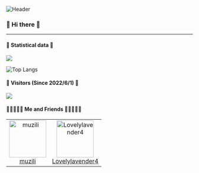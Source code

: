 ![Header](https://capsule-render.vercel.app/api?type=Waving&color=timeGradient&height=200&animation=fadeIn&section=header&text=CNGEGE&fontSize=60)

### 👋 Hi there 👋
---

#### 🎉 Statistical data 🎉
![](https://github-readme-stats.vercel.app/api?username=cngege&show_icons=true&title_color=FFFFFF&icon_color=FFFFFF&text_color=FFFFFF&bg_color=8e8cd8)

![Top Langs](https://github-readme-stats.vercel.app/api/top-langs/?username=cngege&layout=compact&title_color=FFFFFF&text_color=FFFFFF&bg_color=8e8cd8)

#### 🎄 Visitors (Since 2022/6/1) 🎄
![](https://count.getloli.com/get/@cngege?theme=rule34)

#### 👨🏿‍🤝‍👨🏿 Me and Friends 👨🏿‍🤝‍👨🏿

<table>
<tr>
 <td align="center">
   <a href="https://github.com/cngege">
     <img src="https://avatars.githubusercontent.com/u/28597788" width="100px;" alt="muzili"/>
   </a>
   <br />
   <a href="https://github.com/cngege">muzili</a> 
 </td>
 <td align="center">
   <a href="https://github.com/Lovelylavender4">
     <img src="https://avatars.githubusercontent.com/u/94376005" width="100px;" alt="Lovelylavender4"/>
   </a>
   <br />
   <a href="https://github.com/Lovelylavender4">Lovelylavender4</a> 
 </td> 
</tr>  
</table>

